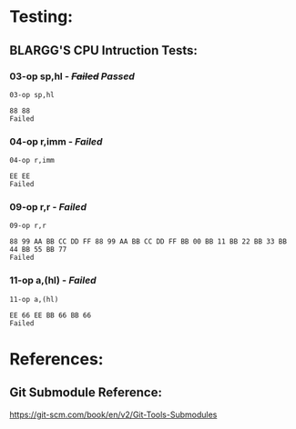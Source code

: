 # Testing:

## BLARGG'S CPU Intruction Tests:

### 03-op sp,hl - ~~_Failed_~~ _Passed_
```
03-op sp,hl

88 88
Failed
```
### 04-op r,imm - _Failed_
```
04-op r,imm

EE EE
Failed
```

### 09-op r,r - _Failed_
```
09-op r,r

88 99 AA BB CC DD FF 88 99 AA BB CC DD FF BB 00 BB 11 BB 22 BB 33 BB 44 BB 55 BB 77
Failed

```

### 11-op a,(hl) - _Failed_
```
11-op a,(hl)

EE 66 EE BB 66 BB 66
Failed
```

# References:

## Git Submodule Reference:
https://git-scm.com/book/en/v2/Git-Tools-Submodules

